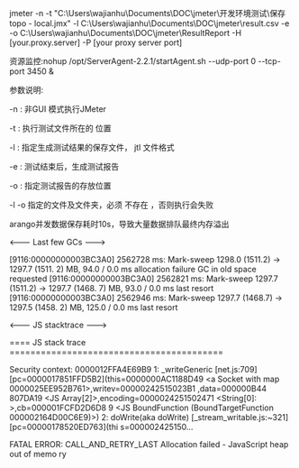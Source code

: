 jmeter -n -t "C:\Users\wajianhu\Documents\DOC\jmeter\开发环境测试\保存topo - local.jmx" -l C:\Users\wajianhu\Documents\DOC\jmeter\result.csv -e -o C:\Users\wajianhu\Documents\DOC\jmeter\ResultReport -H [your.proxy.server] -P [your proxy server port]

资源监控:nohup /opt/ServerAgent-2.2.1/startAgent.sh --udp-port 0 --tcp-port 3450 &

参数说明:

-n : 非GUI 模式执行JMeter

-t : 执行测试文件所在的 位置

-l : 指定生成测试结果的保存文件， jtl 文件格式

-e : 测试结束后，生成测试报告

-o : 指定测试报告的存放位置

-l -o 指定的文件及文件夹，必须 不存在 ，否则执行会失败

arango并发数据保存耗时10s，导致大量数据排队最终内存溢出

<--- Last few GCs --->

[9116:00000000003BC3A0]  2562728 ms: Mark-sweep 1298.0 (1511.2) -> 1297.7 (1511.
2) MB, 94.0 / 0.0 ms  allocation failure GC in old space requested
[9116:00000000003BC3A0]  2562821 ms: Mark-sweep 1297.7 (1511.2) -> 1297.7 (1468.
7) MB, 93.0 / 0.0 ms  last resort
[9116:00000000003BC3A0]  2562946 ms: Mark-sweep 1297.7 (1468.7) -> 1297.5 (1458.
2) MB, 125.0 / 0.0 ms  last resort


<--- JS stacktrace --->

==== JS stack trace =========================================

Security context: 0000012FFA4E69B9 <JS Object>
    1: _writeGeneric [net.js:709] [pc=0000017851FFD5B2](this=0000000AC1188D49 <a
 Socket with map 0000025EE952B761>,writev=00000242515023B1 <true>,data=000000B44
807DA19 <JS Array[2]>,encoding=0000024251502471 <String[0]: >,cb=000001FCFD2D6D8
9 <JS BoundFunction (BoundTargetFunction 000002164D00C6E9)>)
    2: doWrite(aka doWrite) [_stream_writable.js:~321] [pc=00000178520ED763](thi
s=000002425150...

FATAL ERROR: CALL_AND_RETRY_LAST Allocation failed - JavaScript heap out of memo
ry
